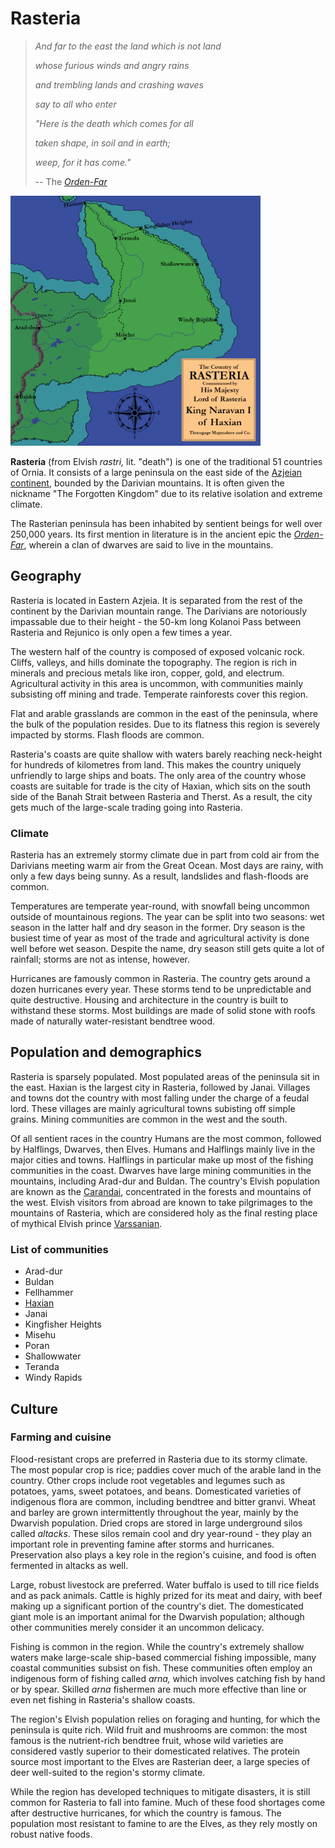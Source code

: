 # Rasteria

> *And far to the east the land which is not land*
>
> *whose furious winds and angry rains*
>
> *and trembling lands and crashing waves*
>
> *say to all who enter*
>
> *"Here is the death which comes for all*
>
> *taken shape, in soil and in earth;*
>
> *weep, for it has come."*
>
> -- The [*Orden-Far*](Orden-Far)

[![](https://raw.githubusercontent.com/lel-rc/Ornia-Wiki/master/assets/resized/Rasteria_RESIZED.jpg)](https://raw.githubusercontent.com/lel-rc/Ornia-Wiki/master/assets/Rasteria.png)

**Rasteria** (from Elvish *rastri,* lit. "death") is one of the traditional 51 countries of Ornia. It consists of a large peninsula on the east side of the [Azjeian continent](Azjeia), bounded by the Darivian mountains. It is often given the nickname "The Forgotten Kingdom" due to its relative isolation and extreme climate.

The Rasterian peninsula has been inhabited by sentient beings for well over 250,000 years. Its first mention in literature is in the ancient epic the [*Orden-Far*](Orden-Far.md), wherein a clan of dwarves are said to live in the mountains.

## Geography 

Rasteria is located in Eastern Azjeia. It is separated from the rest of the continent by the Darivian mountain range. The Darivians are notoriously impassable due to their height - the 50-km long Kolanoi Pass between Rasteria and Rejunico is only open a few times a year. 

The western half of the country is composed of exposed volcanic rock. Cliffs, valleys, and hills dominate the topography. The region is rich in minerals and precious metals like iron, copper, gold, and electrum. Agricultural activity in this area is uncommon, with communities mainly subsisting off mining and trade. Temperate rainforests cover this region. 

Flat and arable grasslands are common in the east of the peninsula, where the bulk of the population resides. Due to its flatness this region is severely impacted by storms. Flash floods are common.

Rasteria's coasts are quite shallow with waters barely reaching neck-height for hundreds of kilometres from land. This makes the country uniquely unfriendly to large ships and boats. The only area of the country whose coasts are suitable for trade is the city of Haxian, which sits on the south side of the Banah Strait between Rasteria and Therst. As a result, the city gets much of the large-scale trading going into Rasteria.

### Climate

Rasteria has an extremely stormy climate due in part from cold air from the Darivians meeting warm air from the Great Ocean. Most days are rainy, with only a few days being sunny. As a result, landslides and flash-floods are common. 

Temperatures are temperate year-round, with snowfall being uncommon outside of mountainous regions. The year can be split into two seasons: wet season in the latter half and dry season in the former. Dry season is the busiest time of year as most of the trade and agricultural activity is done well before wet season. Despite the name, dry season still gets quite a lot of rainfall; storms are not as intense, however.

Hurricanes are famously common in Rasteria. The country gets around a dozen hurricanes every year. These storms tend to be unpredictable and quite destructive. Housing and architecture in the country is built to withstand these storms. Most buildings are made of solid stone with roofs made of naturally water-resistant bendtree wood. 

## Population and demographics

Rasteria is sparsely populated. Most populated areas of the peninsula sit in the east. Haxian is the largest city in Rasteria, followed by Janai. Villages and towns dot the country with most falling under the charge of a feudal lord. These villages are mainly agricultural towns subisting off simple grains. Mining communities are common in the west and the south.

Of all sentient races in the country Humans are the most common, followed by Halflings, Dwarves, then Elves. Humans and Halflings mainly live in the major cities and towns. Halflings in particular make up most of the fishing communities in the coast. Dwarves have large mining communities in the mountains, including Arad-dur and Buldan. The country's Elvish population are known as the [Carandai](Carandai), concentrated in the forests and mountains of the west. Elvish visitors from abroad are known to take pilgrimages to the mountains of Rasteria, which are considered holy as the final resting place of mythical Elvish prince [Varssanian](Orden-Far).

### List of communities

- Arad-dur
- Buldan
- Fellhammer
- [Haxian](Haxian)
- Janai
- Kingfisher Heights
- Misehu
- Poran
- Shallowwater
- Teranda
- Windy Rapids

## Culture

### Farming and cuisine

Flood-resistant crops are preferred in Rasteria due to its stormy climate. The most popular crop is rice; paddies cover much of the arable land in the country. Other crops include root vegetables and legumes such as potatoes, yams, sweet potatoes, and beans. Domesticated varieties of indigenous flora are common, including bendtree and bitter granvi. Wheat and barley are grown intermittently throughout the year, mainly by the Dwarvish population. Dried crops are stored in large underground silos called *altacks*. These silos remain cool and dry year-round - they play an important role in preventing famine after storms and hurricanes. Preservation also plays a key role in the region's cuisine, and food is often fermented in altacks as well.

Large, robust livestock are preferred. Water buffalo is used to till rice fields and as pack animals. Cattle is highly prized for its meat and dairy, with beef making up a significant portion of the country's diet. The domesticated giant mole is an important animal for the Dwarvish population; although other communities merely consider it an uncommon delicacy.

Fishing is common in the region. While the country's extremely shallow waters make large-scale ship-based commercial fishing impossible, many coastal communities subsist on fish. These communities often employ an indigenous form of fishing called *arna,* which involves catching fish by hand or by spear. Skilled *arna* fishermen are much more effective than line or even net fishing in Rasteria's shallow coasts.

The region's Elvish population relies on foraging and hunting, for which the peninsula is quite rich. Wild fruit and mushrooms are common: the most famous is the nutrient-rich bendtree fruit, whose wild varieties are considered vastly superior to their domesticated relatives. The protein source most important to the Elves are Rasterian deer, a large species of deer well-suited to the region's stormy climate.

While the region has developed techniques to mitigate disasters, it is still common for Rasteria to fall into famine. Much of these food shortages come after destructive hurricanes, for which the country is famous. The population most resistant to famine to are the Elves, as they rely mostly on robust native foods.

